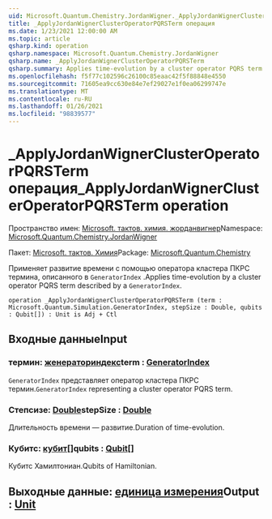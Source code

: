 ```yaml
---
uid: Microsoft.Quantum.Chemistry.JordanWigner._ApplyJordanWignerClusterOperatorPQRSTerm
title: _ApplyJordanWignerClusterOperatorPQRSTerm операция
ms.date: 1/23/2021 12:00:00 AM
ms.topic: article
qsharp.kind: operation
qsharp.namespace: Microsoft.Quantum.Chemistry.JordanWigner
qsharp.name: _ApplyJordanWignerClusterOperatorPQRSTerm
qsharp.summary: Applies time-evolution by a cluster operator PQRS term described by a `GeneratorIndex`.
ms.openlocfilehash: f5f77c102596c26100c85eaac42f5f88848e4550
ms.sourcegitcommit: 71605ea9cc630e84e7ef29027e1f0ea06299747e
ms.translationtype: MT
ms.contentlocale: ru-RU
ms.lasthandoff: 01/26/2021
ms.locfileid: "98839577"
---
```

# <a name="_applyjordanwignerclusteroperatorpqrsterm-operation"></a><span data-ttu-id="363c5-102">_ApplyJordanWignerClusterOperatorPQRSTerm операция</span><span class="sxs-lookup"><span data-stu-id="363c5-102">_ApplyJordanWignerClusterOperatorPQRSTerm operation</span></span>

<span data-ttu-id="363c5-103">Пространство имен: [Microsoft. тактов. химия. жорданвигнер](xref:Microsoft.Quantum.Chemistry.JordanWigner)</span><span class="sxs-lookup"><span data-stu-id="363c5-103">Namespace: [Microsoft.Quantum.Chemistry.JordanWigner](xref:Microsoft.Quantum.Chemistry.JordanWigner)</span></span>

<span data-ttu-id="363c5-104">Пакет: [Microsoft. тактов. Химия](https://nuget.org/packages/Microsoft.Quantum.Chemistry)</span><span class="sxs-lookup"><span data-stu-id="363c5-104">Package: [Microsoft.Quantum.Chemistry](https://nuget.org/packages/Microsoft.Quantum.Chemistry)</span></span>


<span data-ttu-id="363c5-105">Применяет развитие времени с помощью оператора кластера ПКРС термина, описанного в `GeneratorIndex` .</span><span class="sxs-lookup"><span data-stu-id="363c5-105">Applies time-evolution by a cluster operator PQRS term described by a `GeneratorIndex`.</span></span>

```qsharp
operation _ApplyJordanWignerClusterOperatorPQRSTerm (term : Microsoft.Quantum.Simulation.GeneratorIndex, stepSize : Double, qubits : Qubit[]) : Unit is Adj + Ctl
```


## <a name="input"></a><span data-ttu-id="363c5-106">Входные данные</span><span class="sxs-lookup"><span data-stu-id="363c5-106">Input</span></span>

### <a name="term--generatorindex"></a><span data-ttu-id="363c5-107">термин: [женераториндекс](xref:Microsoft.Quantum.Simulation.GeneratorIndex)</span><span class="sxs-lookup"><span data-stu-id="363c5-107">term : [GeneratorIndex](xref:Microsoft.Quantum.Simulation.GeneratorIndex)</span></span>

<span data-ttu-id="363c5-108">`GeneratorIndex` представляет оператор кластера ПКРС термин.</span><span class="sxs-lookup"><span data-stu-id="363c5-108">`GeneratorIndex` representing a cluster operator PQRS term.</span></span>


### <a name="stepsize--double"></a><span data-ttu-id="363c5-109">Степсизе: [Double](xref:microsoft.quantum.lang-ref.double)</span><span class="sxs-lookup"><span data-stu-id="363c5-109">stepSize : [Double](xref:microsoft.quantum.lang-ref.double)</span></span>

<span data-ttu-id="363c5-110">Длительность времени — развитие.</span><span class="sxs-lookup"><span data-stu-id="363c5-110">Duration of time-evolution.</span></span>


### <a name="qubits--qubit"></a><span data-ttu-id="363c5-111">Кубитс: [кубит](xref:microsoft.quantum.lang-ref.qubit)[]</span><span class="sxs-lookup"><span data-stu-id="363c5-111">qubits : [Qubit](xref:microsoft.quantum.lang-ref.qubit)[]</span></span>

<span data-ttu-id="363c5-112">Кубитс Хамилтониан.</span><span class="sxs-lookup"><span data-stu-id="363c5-112">Qubits of Hamiltonian.</span></span>



## <a name="output--unit"></a><span data-ttu-id="363c5-113">Выходные данные: [единица измерения](xref:microsoft.quantum.lang-ref.unit)</span><span class="sxs-lookup"><span data-stu-id="363c5-113">Output : [Unit](xref:microsoft.quantum.lang-ref.unit)</span></span>

